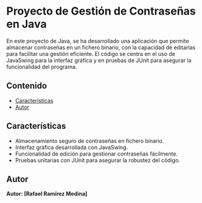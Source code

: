 # Proyecto de Gestión de Contraseñas en Java

En este proyecto de Java, se ha desarrollado una aplicación que permite almacenar contraseñas en un fichero binario, con la capacidad de editarlas para facilitar una gestión eficiente. El código se centra en el uso de JavaSwing para la interfaz gráfica y en pruebas de JUnit para asegurar la funcionalidad del programa.

## Contenido

- [Características](#características)
- [Autor](#autor)

## Características

- Almacenamiento seguro de contraseñas en fichero binario.
- Interfaz gráfica desarrollada con JavaSwing.
- Funcionalidad de edición para gestionar contraseñas fácilmente.
- Pruebas unitarias con JUnit para asegurar la robustez del código.

## Autor

**Autor: [Rafael Ramírez Medina]**
